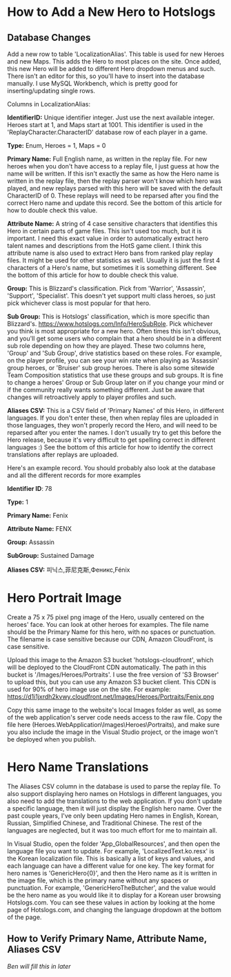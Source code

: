 # How to Add a New Hero to Hotslogs

## Database Changes

Add a new row to table 'LocalizationAlias'.  This table is used for new Heroes and new Maps.  This adds the Hero to most places on the site.  Once added, this new Hero will be added to different Hero dropdown menus and such.  There isn't an editor for this, so you'll have to insert into the database manually.  I use MySQL Workbench, which is pretty good for inserting/updating single rows.

Columns in LocalizationAlias:

**IdentifierID:** Unique identifier integer.  Just use the next available integer.  Heroes start at 1, and Maps start at 1001.  This identifier is used in the 'ReplayCharacter.CharacterID' database row of each player in a game.

**Type:** Enum, Heroes = 1, Maps = 0

**Primary Name:** Full English name, as written in the replay file.  For new heroes when you don't have access to a replay file, I just guess at how the name will be written.  If this isn't exactly the same as how the Hero name is written in the replay file, then the replay parser won't know which hero was played, and new replays parsed with this hero will be saved with the default CharacterID of 0.  These replays will need to be reparsed after you find the correct Hero name and update this record.  See the bottom of this article for how to double check this value.

**Attribute Name:** A string of 4 case sensitive characters that identifies this Hero in certain parts of game files.  This isn't used too much, but it is important.  I need this exact value in order to automatically extract hero talent names and descriptions from the HotS game client.  I think this attribute name is also used to extract Hero bans from ranked play replay files.  It might be used for other statistics as well.  Usually it is just the first 4 characters of a Hero's name, but sometimes it is something different.  See the bottom of this article for how to double check this value.

**Group:** This is Blizzard's classification.  Pick from 'Warrior', 'Assassin', 'Support', 'Specialist'.  This doesn't yet support multi class heroes, so just pick whichever class is most popular for that hero.

**Sub Group:** This is Hotslogs' classification, which is more specific than Blizzard's.  https://www.hotslogs.com/Info/HeroSubRole.  Pick whichever you think is most appropriate for a new hero.  Often times this isn't obvious, and you'll get some users who complain that a hero should be in a different sub role depending on how they are played.  These two columns here, 'Group' and 'Sub Group', drive statistics based on these roles.  For example, on the player profile, you can see your win rate when playing as 'Assassin' group heroes, or 'Bruiser' sub group heroes.  There is also some sitewide Team Composition statistics that use these groups and sub groups.  It is fine to change a heroes' Group or Sub Group later on if you change your mind or if the community really wants something different.  Just be aware that changes will retroactively apply to player profiles and such.

**Aliases CSV:** This is a CSV field of 'Primary Names' of this Hero, in different languages.  If you don't enter these, then when replay files are uploaded in those languages, they won't properly record the Hero, and will need to be reparsed after you enter the names.  I don't usually try to get this before the Hero release, because it's very difficult to get spelling correct in different languages :)  See the bottom of this article for how to identify the correct translations after replays are uploaded.

Here's an example record.  You should probably also look at the database and all the different records for more examples

**Identifier ID**: 78

**Type:** 1

**Primary Name:** Fenix

**Attribute Name:** FENX

**Group:** Assassin

**SubGroup:** Sustained Damage

**Aliases CSV:** 피닉스,菲尼克斯,Феникс,Fénix

# Hero Portrait Image

Create a 75 x 75 pixel png image of the Hero, usually centered on the heroes' face.  You can look at other heroes for examples.  The file name should be the Primary Name for this hero, with no spaces or punctuation.  The filename is case sensitive because our CDN, Amazon CloudFront, is case sensitive.

Upload this image to the Amazon S3 bucket 'hotslogs-cloudfront', which will be deployed to the CloudFront CDN automatically.  The path in this bucket is '/Images/Heroes/Portraits'.  I use the free version of 'S3 Browser' to upload this, but you can use any Amazon S3 bucket client.  This CDN is used for 90% of hero image use on the site.  For example: https://d1i1jxrdh2kvwy.cloudfront.net/Images/Heroes/Portraits/Fenix.png

Copy this same image to the website's local Images folder as well, as some of the web application's server code needs access to the raw file.  Copy the file here (Heroes.WebApplication\Images\Heroes\Portraits), and make sure you also include the image in the Visual Studio project, or the image won't be deployed when you publish.

# Hero Name Translations

The Aliases CSV column in the database is used to parse the replay file.  To also support displaying hero names on Hotslogs in different languages, you also need to add the translations to the web application.  If you don't update a specific language, then it will just display the English hero name.  Over the past couple years, I've only been updating Hero names in English, Korean, Russian, Simplified Chinese, and Traditional Chinese.  The rest of the languages are neglected, but it was too much effort for me to maintain all.

In Visual Studio, open the folder 'App_GlobalResources', and then open the language file you want to update.  For example, 'LocalizedText.ko.resx' is the Korean localization file.  This is basically a list of keys and values, and each language can have a different value for one key.  The key format for hero names is 'GenericHero{0}', and then the Hero name as it is written in the image file, which is the primary name without any spaces or punctuation.  For example, 'GenericHeroTheButcher', and the value would be the hero name as you would like it to display for a Korean user browsing Hotslogs.com.  You can see these values in action by looking at the home page of Hotslogs.com, and changing the language dropdown at the bottom of the page.

## How to Verify Primary Name, Attribute Name, Aliases CSV

_Ben will fill this in later_